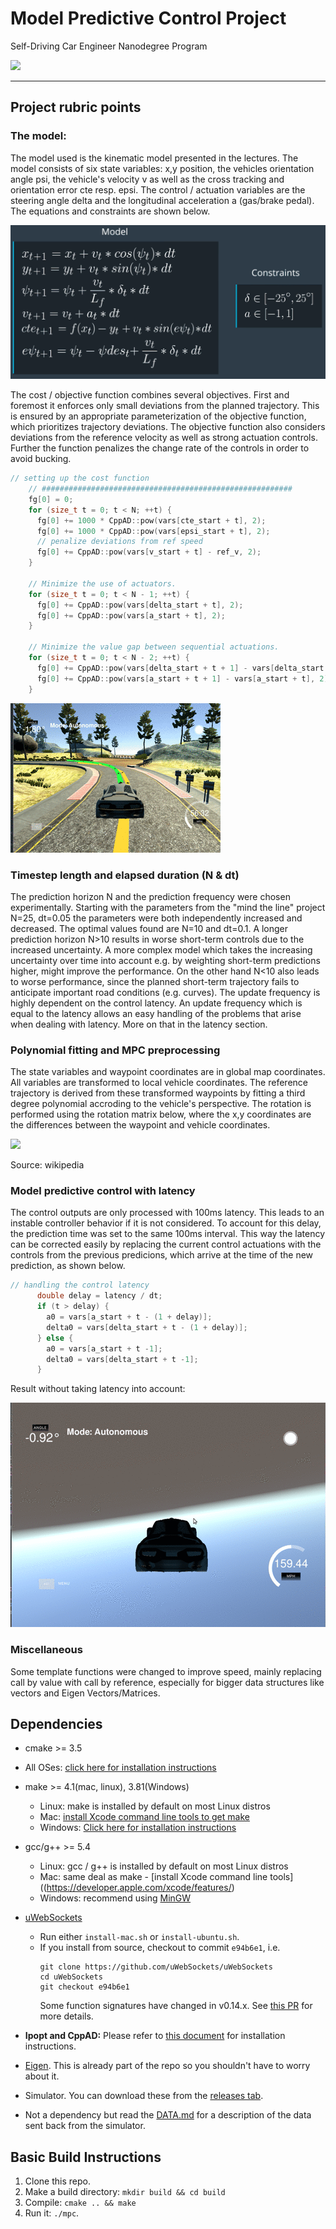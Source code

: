 # Model Predictive Control Project
Self-Driving Car Engineer Nanodegree Program

![](https://media.giphy.com/media/BZUXTEvJSPsUo/giphy.gif)


---

## Project rubric points

### The model: 
The model used is the kinematic model presented in the lectures. The model consists of six state variables: x,y position, the vehicles orientation angle psi, the vehicle's velocity v as well as the cross tracking and orientation error cte resp. epsi. The control / actuation variables are the steering angle delta and the longitudinal acceleration a (gas/brake pedal). The equations and constraints are shown below.

![](res/model_equations.png)

The cost / objective function combines several objectives. First and foremost it enforces only small deviations from the planned trajectory. This is ensured by an appropriate parameterization of the objective function, which prioritizes trajectory deviations.
The objective function also considers deviations from the reference velocity as well as strong actuation controls. Further the function penalizes the change rate of the controls in order to avoid bucking.

```c++
// setting up the cost function
    // ########################################################
    fg[0] = 0;
    for (size_t t = 0; t < N; ++t) {
      fg[0] += 1000 * CppAD::pow(vars[cte_start + t], 2);
      fg[0] += 1000 * CppAD::pow(vars[epsi_start + t], 2);
      // penalize deviations from ref speed
      fg[0] += CppAD::pow(vars[v_start + t] - ref_v, 2);
    }

    // Minimize the use of actuators.
    for (size_t t = 0; t < N - 1; ++t) {
      fg[0] += CppAD::pow(vars[delta_start + t], 2);
      fg[0] += CppAD::pow(vars[a_start + t], 2);
    }

    // Minimize the value gap between sequential actuations.
    for (size_t t = 0; t < N - 2; ++t) {
      fg[0] += CppAD::pow(vars[delta_start + t + 1] - vars[delta_start + t], 2);
      fg[0] += CppAD::pow(vars[a_start + t + 1] - vars[a_start + t], 2);
    }
```


![](res/MPC.gif)

### Timestep length and elapsed duration (N & dt)
The prediction horizon N and the prediction frequency were chosen experimentally. 
Starting with the parameters from the "mind the line" project N=25, dt=0.05 the parameters were both independently increased and decreased. The optimal values found are N=10 and dt=0.1. A longer prediction horizon N>10 results in worse short-term controls due to the  increased uncertainty. A more complex model which takes the increasing uncertainty over time into account e.g. by weighting short-term predictions higher, might improve the performance.
On the other hand N<10 also leads to worse performance, since the planned short-term trajectory fails to anticipate important road conditions (e.g. curves).
The update frequency is highly dependent on the control latency. An update frequency which is equal to the latency allows an easy handling of the problems that arise when dealing with latency. More on that in the latency section.

### Polynomial fitting and MPC preprocessing
The state variables and waypoint coordinates are in global map coordinates. 
All variables are transformed to local vehicle coordinates. The reference trajectory is 
derived from these transformed waypoints by fitting a third degree polynomial accroding to the vehicle's perspective. The rotation is performed using the rotation matrix below, where the x,y coordinates are the differences between the waypoint and vehicle coordinates.

![](https://wikimedia.org/api/rest_v1/media/math/render/svg/50622f9a4a7ba2961f5df5f7e0882983cf2f1d2f)

Source: wikipedia

### Model predictive control with latency
The control outputs are only processed with 100ms latency. This leads to an instable controller behavior if it is not considered. 
To account for this delay, the prediction time was set to the same 100ms interval. This way 
the latency can be corrected easily by replacing the current control actuations with the 
controls from the previous predicions, which arrive at the time of the new prediction, as shown below.

```c++
// handling the control latency
      double delay = latency / dt;
      if (t > delay) {
        a0 = vars[a_start + t - (1 + delay)];
        delta0 = vars[delta_start + t - (1 + delay)];
      } else {
        a0 = vars[a_start + t -1];
        delta0 = vars[delta_start + t -1];
      }
```

Result without taking latency into account:

![](res/MPC2.gif)

### Miscellaneous
Some template functions were changed to improve speed, mainly replacing call by value with call by reference, especially for bigger data structures like vectors and Eigen Vectors/Matrices.







## Dependencies

* cmake >= 3.5
 * All OSes: [click here for installation instructions](https://cmake.org/install/)
* make >= 4.1(mac, linux), 3.81(Windows)
  * Linux: make is installed by default on most Linux distros
  * Mac: [install Xcode command line tools to get make](https://developer.apple.com/xcode/features/)
  * Windows: [Click here for installation instructions](http://gnuwin32.sourceforge.net/packages/make.htm)
* gcc/g++ >= 5.4
  * Linux: gcc / g++ is installed by default on most Linux distros
  * Mac: same deal as make - [install Xcode command line tools]((https://developer.apple.com/xcode/features/)
  * Windows: recommend using [MinGW](http://www.mingw.org/)
* [uWebSockets](https://github.com/uWebSockets/uWebSockets)
  * Run either `install-mac.sh` or `install-ubuntu.sh`.
  * If you install from source, checkout to commit `e94b6e1`, i.e.
    ```
    git clone https://github.com/uWebSockets/uWebSockets
    cd uWebSockets
    git checkout e94b6e1
    ```
    Some function signatures have changed in v0.14.x. See [this PR](https://github.com/udacity/CarND-MPC-Project/pull/3) for more details.

* **Ipopt and CppAD:** Please refer to [this document](https://github.com/udacity/CarND-MPC-Project/blob/master/install_Ipopt_CppAD.md) for installation instructions.
* [Eigen](http://eigen.tuxfamily.org/index.php?title=Main_Page). This is already part of the repo so you shouldn't have to worry about it.
* Simulator. You can download these from the [releases tab](https://github.com/udacity/self-driving-car-sim/releases).
* Not a dependency but read the [DATA.md](./DATA.md) for a description of the data sent back from the simulator.


## Basic Build Instructions

1. Clone this repo.
2. Make a build directory: `mkdir build && cd build`
3. Compile: `cmake .. && make`
4. Run it: `./mpc`.

